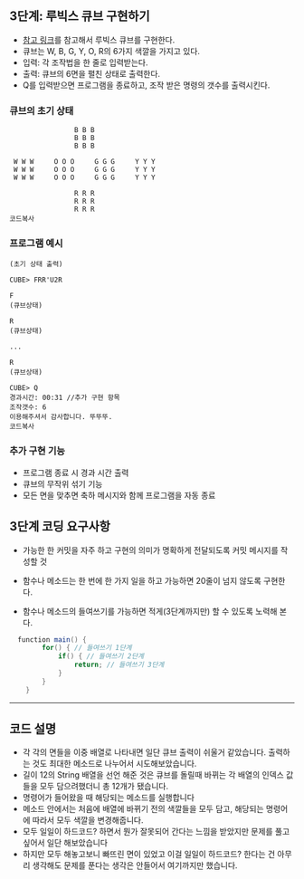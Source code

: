## 3단계: 루빅스 큐브 구현하기

- [참고 링크](https://cube3x3.com/큐브를-맞추는-방/#notation)를 참고해서 루빅스 큐브를 구현한다.
- 큐브는 W, B, G, Y, O, R의 6가지 색깔을 가지고 있다.
- 입력: 각 조작법을 한 줄로 입력받는다.
- 출력: 큐브의 6면을 펼친 상태로 출력한다.
- Q를 입력받으면 프로그램을 종료하고, 조작 받은 명령의 갯수를 출력시킨다.

### 큐브의 초기 상태

```
                B B B  
                B B B
                B B B

 W W W     O O O     G G G     Y Y Y 
 W W W     O O O     G G G     Y Y Y 
 W W W     O O O     G G G     Y Y Y 
 
                R R R 
                R R R 
                R R R 
코드복사
```

### 프로그램 예시

```
(초기 상태 출력)

CUBE> FRR'U2R

F
(큐브상태)

R
(큐브상태)

...

R
(큐브상태)

CUBE> Q
경과시간: 00:31 //추가 구현 항목
조작갯수: 6
이용해주셔서 감사합니다. 뚜뚜뚜.
코드복사
```

### 추가 구현 기능

- 프로그램 종료 시 경과 시간 출력
- 큐브의 무작위 섞기 기능
- 모든 면을 맞추면 축하 메시지와 함께 프로그램을 자동 종료

## 3단계 코딩 요구사항

- 가능한 한 커밋을 자주 하고 구현의 의미가 명확하게 전달되도록 커밋 메시지를 작성할 것

- 함수나 메소드는 한 번에 한 가지 일을 하고 가능하면 20줄이 넘지 않도록 구현한다.

- 함수나 메소드의 들여쓰기를 가능하면 적게(3단계까지만) 할 수 있도록 노력해 본다.

```java
  function main() {
        for() { // 들여쓰기 1단계
            if() { // 들여쓰기 2단계
                return; // 들여쓰기 3단계
            }
        }
    }
```
---

## 코드 설명

- 각 각의 면들을 이중 배열로 나타내면 일단 큐브 출력이 쉬울거 같았습니다. 출력하는 것도 최대한 메소드로 나누어서 시도해보았습니다.
- 길이 12의 String 배열을 선언 해준 것은 큐브를 돌릴때 바뀌는 각 배열의 인덱스 값들을 모두 담으려했더니 총 12개가 됐습니다.
- 명령어가 들어왔을 때 해당되는 메소드를 실행합니다
- 메소드 안에서는 처음에 배열에 바뀌기 전의 색깔들을 모두 담고, 해당되는 명령어에 따라서 모두 색깔을 변경해줍니다.
- 모두 일일이 하드코드? 하면서 뭔가 잘못되어 간다는 느낌을 받았지만 문제를 풀고 싶어서 일단 해보았습니다
- 하지만 모두 해놓고보니 빠뜨린 면이 있었고 이걸 일일이 하드코드? 한다는 건 아무리 생각해도 문제를 푼다는 생각은 안들어서 여기까지만 했습니다.


